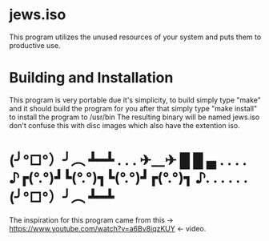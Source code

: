 # jews.iso
This program utilizes the unused resources of your system and puts them to productive use.

# Building and Installation
This program is very portable due it's simplicity, to build simply type "make" and it should build the program for you after that simply type "make install" to install the program to /usr/bin
The resulting binary will be named jews.iso don't confuse this with disc images which also have the extention iso.

# (╯°□°）╯︵ ┻━┻ . . . ✈__✈ █ █ ▄ . . . . ♪┏(°.°)┛┗(°.°)┓┗(°.°)┛┏(°.°)┓ ♪. . . . . . (╯°□°）╯︵ ┻━┻
The inspiration for this program came from this -> https://www.youtube.com/watch?v=a6Bv8iqzKUY <- video.
